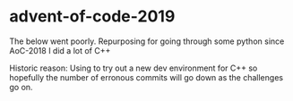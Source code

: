 # advent-of-code-2019
The below went poorly. Repurposing for going through some python since AoC-2018 I did a lot of C++

Historic reason:
Using to try out a new dev environment for C++ so hopefully the number of erronous commits will go down as the challenges go on.
